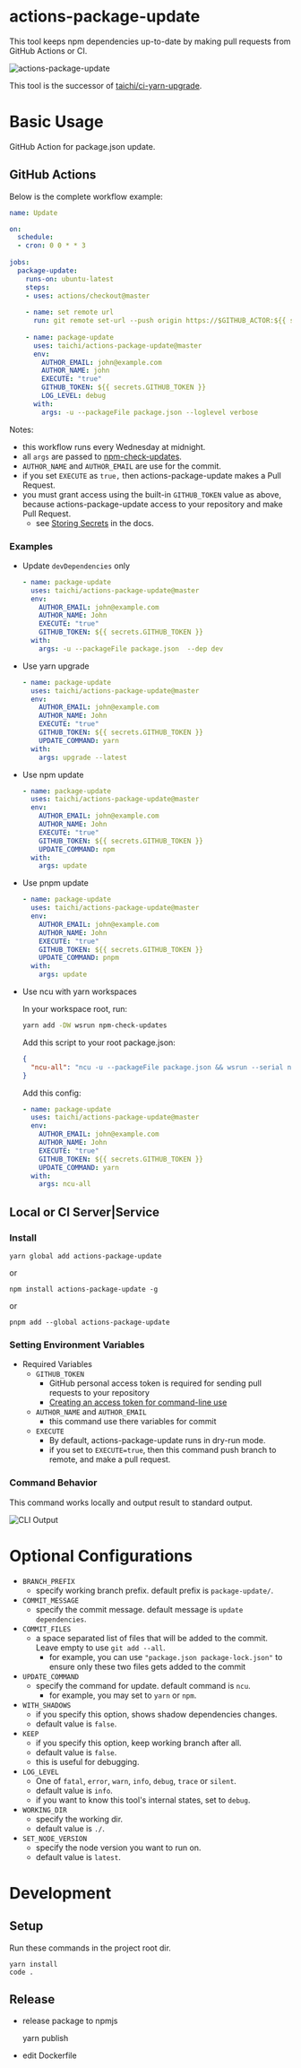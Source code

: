 # actions-package-update

This tool keeps npm dependencies up-to-date by making pull requests from GitHub Actions or CI.

![actions-package-update](docs/actions-package-update.png)

This tool is the successor of [taichi/ci-yarn-upgrade](https://github.com/taichi/ci-yarn-upgrade).

# Basic Usage
GitHub Action for package.json update.

## GitHub Actions

Below is the complete workflow example:

```yaml
name: Update

on:
  schedule:
  - cron: 0 0 * * 3
  
jobs:
  package-update:
    runs-on: ubuntu-latest
    steps:
    - uses: actions/checkout@master
    
    - name: set remote url
      run: git remote set-url --push origin https://$GITHUB_ACTOR:${{ secrets.GITHUB_TOKEN }}@github.com/$GITHUB_REPOSITORY
      
    - name: package-update
      uses: taichi/actions-package-update@master
      env:
        AUTHOR_EMAIL: john@example.com
        AUTHOR_NAME: john
        EXECUTE: "true"
        GITHUB_TOKEN: ${{ secrets.GITHUB_TOKEN }}
        LOG_LEVEL: debug
      with:
        args: -u --packageFile package.json --loglevel verbose
```

Notes:

* this workflow runs every Wednesday at midnight.
* all `args` are passed to [npm-check-updates](https://github.com/tjunnone/npm-check-updates).
* `AUTHOR_NAME` and `AUTHOR_EMAIL` are use for the commit.
* if you set `EXECUTE` as `true,` then actions-package-update makes a Pull Request.
* you must grant access using the built-in `GITHUB_TOKEN` value as above, because actions-package-update access to your repository and make Pull Request.
  * see [Storing Secrets](https://developer.github.com/actions/managing-workflows/storing-secrets/) in the docs.

### Examples

* Update `devDependencies` only

  ```yaml
  - name: package-update
    uses: taichi/actions-package-update@master
    env:
      AUTHOR_EMAIL: john@example.com
      AUTHOR_NAME: John
      EXECUTE: "true"
      GITHUB_TOKEN: ${{ secrets.GITHUB_TOKEN }}
    with:
      args: -u --packageFile package.json  --dep dev
  ```

* Use yarn upgrade

  ```yaml
  - name: package-update
    uses: taichi/actions-package-update@master
    env:
      AUTHOR_EMAIL: john@example.com
      AUTHOR_NAME: John
      EXECUTE: "true"
      GITHUB_TOKEN: ${{ secrets.GITHUB_TOKEN }}
      UPDATE_COMMAND: yarn
    with:
      args: upgrade --latest
  ```

* Use npm update

  ```yaml
  - name: package-update
    uses: taichi/actions-package-update@master
    env:
      AUTHOR_EMAIL: john@example.com
      AUTHOR_NAME: John
      EXECUTE: "true"
      GITHUB_TOKEN: ${{ secrets.GITHUB_TOKEN }}
      UPDATE_COMMAND: npm
    with:
      args: update
  ```

* Use pnpm update

  ```yaml
  - name: package-update
    uses: taichi/actions-package-update@master
    env:
      AUTHOR_EMAIL: john@example.com
      AUTHOR_NAME: John
      EXECUTE: "true"
      GITHUB_TOKEN: ${{ secrets.GITHUB_TOKEN }}
      UPDATE_COMMAND: pnpm
    with:
      args: update
  ```

* Use ncu with yarn workspaces

  In your workspace root, run:

  ```sh
  yarn add -DW wsrun npm-check-updates
  ```

  Add this script to your root package.json:

  ```json
  {
    "ncu-all": "ncu -u --packageFile package.json && wsrun --serial ncu -u --packageFile package.json"
  }
  ```

  Add this config:

  ```yaml
  - name: package-update
    uses: taichi/actions-package-update@master
    env:
      AUTHOR_EMAIL: john@example.com
      AUTHOR_NAME: John
      EXECUTE: "true"
      GITHUB_TOKEN: ${{ secrets.GITHUB_TOKEN }}
      UPDATE_COMMAND: yarn
    with:
      args: ncu-all
  ```

## Local or CI Server|Service

### Install

    yarn global add actions-package-update

or

    npm install actions-package-update -g

or

    pnpm add --global actions-package-update
### Setting Environment Variables

* Required Variables
  * `GITHUB_TOKEN`
    * GitHub personal access token is required for sending pull requests to your repository
    * [Creating an access token for command-line use](https://help.github.com/en/articles/creating-a-personal-access-token-for-the-command-line)
  * `AUTHOR_NAME` and `AUTHOR_EMAIL`
    * this command use there variables for commit
  * `EXECUTE`
    * By default, actions-package-update runs in dry-run mode.
    * if you set to `EXECUTE=true`, then this command push branch to remote, and make a pull request.

### Command Behavior

This command works locally and output result to standard output.

![CLI Output](docs/clioutput.png)

# Optional Configurations

* `BRANCH_PREFIX`
  * specify working branch prefix. default prefix is `package-update/`.
* `COMMIT_MESSAGE`
  * specify the commit message. default message is `update dependencies`.
* `COMMIT_FILES`
  * a space separated list of files that will be added to the commit. Leave empty to use `git add --all`.
    * for example, you can use `"package.json package-lock.json"` to ensure only these two files gets added to the commit
* `UPDATE_COMMAND`
  * specify the command for update. default command is `ncu`.
    * for example, you may set to `yarn` or `npm`.
* `WITH_SHADOWS`
  * if you specify this option, shows shadow dependencies changes.
  * default value is `false`.
* `KEEP`
  * if you specify this option, keep working branch after all.
  * default value is `false`.
  * this is useful for debugging.
* `LOG_LEVEL`
  * One of `fatal`, `error`, `warn`, `info`, `debug`, `trace` or `silent`.
  * default value is `info`.
  * if you want to know this tool's internal states, set to `debug`.
* `WORKING_DIR`
  * specify the working dir.
  * default value is `./`.
* `SET_NODE_VERSION`
  * specify the node version you want to run on.
  * default value is `latest`.

# Development

## Setup

Run these commands in the project root dir.

    yarn install
    code .

## Release

* release package to npmjs

    yarn publish

* edit Dockerfile
